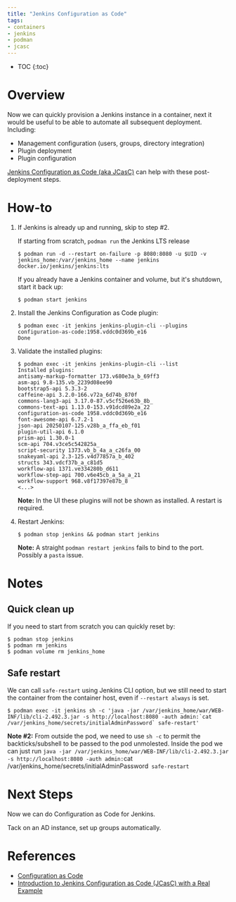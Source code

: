 ```yaml
---
title: "Jenkins Configuration as Code"
tags:
- containers
- jenkins
- podman
- jcasc
---
```


* TOC
{:toc}

# Overview
Now we can quickly provision a Jenkins instance in a container, next it would be useful to be able to automate all subsequent deployment. Including:
- Management configuration (users, groups, directory integration)
- Plugin deployment
- Plugin configuration

[Jenkins Configuration as Code (aka JCasC)](https://www.jenkins.io/projects/jcasc/) can help with these post-deployment steps.

# How-to
1. If Jenkins is already up and running, skip to step #2.

    If starting from scratch, `podman run` the Jenkins LTS release

    ```
    $ podman run -d --restart on-failure -p 8080:8080 -u $UID -v jenkins_home:/var/jenkins_home --name jenkins docker.io/jenkins/jenkins:lts
    ```

    If you already have a Jenkins container and volume, but it's shutdown, start it back up:

    ```
    $ podman start jenkins
    ```

2. Install the Jenkins Configuration as Code plugin: 

    ```
    $ podman exec -it jenkins jenkins-plugin-cli --plugins configuration-as-code:1958.vddc0d369b_e16
    Done
    ```

3. Validate the installed plugins: 

    ```shell
    $ podman exec -it jenkins jenkins-plugin-cli --list
    Installed plugins:
    antisamy-markup-formatter 173.v680e3a_b_69ff3
    asm-api 9.8-135.vb_2239d08ee90
    bootstrap5-api 5.3.3-2
    caffeine-api 3.2.0-166.v72a_6d74b_870f
    commons-lang3-api 3.17.0-87.v5cf526e63b_8b_
    commons-text-api 1.13.0-153.v91dcd89e2a_22
    configuration-as-code 1958.vddc0d369b_e16
    font-awesome-api 6.7.2-1
    json-api 20250107-125.v28b_a_ffa_eb_f01
    plugin-util-api 6.1.0
    prism-api 1.30.0-1
    scm-api 704.v3ce5c542825a_
    script-security 1373.vb_b_4a_a_c26fa_00
    snakeyaml-api 2.3-125.v4d77857a_b_402
    structs 343.vdcf37b_a_c81d5
    workflow-api 1371.ve334280b_d611
    workflow-step-api 700.v6e45cb_a_5a_a_21
    workflow-support 968.v8f17397e87b_8
    <...>
    ```

    **Note:** In the UI these plugins will not be shown as installed. A restart is required.

4. Restart Jenkins:

    ```shell
    $ podman stop jenkins && podman start jenkins
    ```

    **Note:** A straight `podman restart jenkins` fails to bind to the port. Possibly a `pasta` issue.


# Notes
## Quick clean up
If you need to start from scratch you can quickly reset by:

```shell
$ podman stop jenkins
$ podman rm jenkins
$ podman volume rm jenkins_home
```

## Safe restart
We can call `safe-restart` using Jenkins CLI option, but we still need to start the container from the container host, even if `--restart always` is set. 

```
$ podman exec -it jenkins sh -c 'java -jar /var/jenkins_home/war/WEB-INF/lib/cli-2.492.3.jar -s http://localhost:8080 -auth admin:`cat /var/jenkins_home/secrets/initialAdminPassword` safe-restart'
```

**Note #2:** From outside the pod, we need to use `sh -c` to permit the backticks/subshell to be passed to the pod unmolested. Inside the pod we can just run `java -jar /var/jenkins_home/war/WEB-INF/lib/cli-2.492.3.jar -s http://localhost:8080 -auth admin:`cat /var/jenkins_home/secrets/initialAdminPassword` safe-restart`

# Next Steps
Now we can do Configuration as Code for Jenkins. 

Tack on an AD instance, set up groups automatically.

# References
- [Configuration as Code](https://plugins.jenkins.io/configuration-as-code/)
- [Introduction to Jenkins Configuration as Code (JCasC) with a Real Example](https://medium.com/@mbanaee61/introduction-to-jenkins-configuration-as-code-jcasc-with-a-real-example-d955fc1a9777)